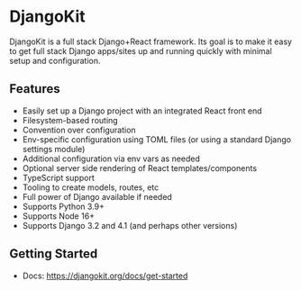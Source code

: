# DjangoKit

DjangoKit is a full stack Django+React framework. Its goal is to make it
easy to get full stack Django apps/sites up and running quickly with
minimal setup and configuration.

## Features

- Easily set up a Django project with an integrated React front end
- Filesystem-based routing
- Convention over configuration
- Env-specific configuration using TOML files (or using a standard
  Django settings module)
- Additional configuration via env vars as needed
- Optional server side rendering of React templates/components
- TypeScript support
- Tooling to create models, routes, etc
- Full power of Django available if needed
- Supports Python 3.9+
- Supports Node 16+
- Supports Django 3.2 and 4.1 (and perhaps other versions)

## Getting Started

- Docs: https://djangokit.org/docs/get-started
